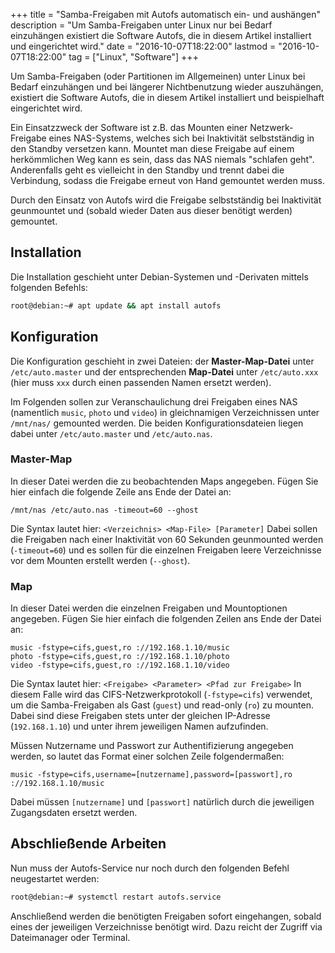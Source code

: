 +++
title       = "Samba-Freigaben mit Autofs automatisch ein- und aushängen"
description = "Um Samba-Freigaben unter Linux nur bei Bedarf einzuhängen existiert die Software Autofs, die in diesem Artikel installiert und eingerichtet wird."
date        = "2016-10-07T18:22:00"
lastmod     = "2016-10-07T18:22:00"
tag         = ["Linux", "Software"]
+++

Um Samba-Freigaben (oder Partitionen im Allgemeinen) unter Linux bei Bedarf einzuhängen und bei längerer Nichtbenutzung wieder auszuhängen, existiert die Software Autofs, die in diesem Artikel installiert und beispielhaft eingerichtet wird.

<!--more-->

Ein Einsatzzweck der Software ist z.B. das Mounten einer Netzwerk-Freigabe eines NAS-Systems, welches sich bei Inaktivität selbstständig in den Standby versetzen kann. Mountet man diese Freigabe auf einem herkömmlichen Weg kann es sein, dass das NAS niemals "schlafen geht". Anderenfalls geht es vielleicht in den Standby und trennt dabei die Verbindung, sodass die Freigabe erneut von Hand gemountet werden muss.

Durch den Einsatz von Autofs wird die Freigabe selbstständig bei Inaktivität geunmountet und (sobald wieder Daten aus dieser benötigt werden) gemountet.

## Installation
Die Installation geschieht unter Debian-Systemen und -Derivaten mittels folgenden Befehls:
```bash
root@debian:~# apt update && apt install autofs
```

## Konfiguration
Die Konfiguration geschieht in zwei Dateien: der **Master-Map-Datei** unter `/etc/auto.master` und der entsprechenden **Map-Datei** unter `/etc/auto.xxx` (hier muss `xxx` durch einen passenden Namen ersetzt werden).

Im Folgenden sollen zur Veranschaulichung drei Freigaben eines NAS (namentlich `music`, `photo` und `video`) in gleichnamigen Verzeichnissen unter `/mnt/nas/` gemounted werden. Die beiden Konfigurationsdateien liegen dabei unter `/etc/auto.master` und `/etc/auto.nas`.

### Master-Map
In dieser Datei werden die zu beobachtenden Maps angegeben.
Fügen Sie hier einfach die folgende Zeile ans Ende der Datei an:
```
/mnt/nas /etc/auto.nas -timeout=60 --ghost
```

Die Syntax lautet hier: `<Verzeichnis> <Map-File> [Parameter]`
Dabei sollen die Freigaben nach einer Inaktivität von 60 Sekunden geunmounted werden (`-timeout=60`) und es sollen für die einzelnen Freigaben leere Verzeichnisse vor dem Mounten erstellt werden (`--ghost`).

### Map
In dieser Datei werden die einzelnen Freigaben und Mountoptionen angegeben.
Fügen Sie hier einfach die folgenden Zeilen ans Ende der Datei an:
```
music -fstype=cifs,guest,ro ://192.168.1.10/music
photo -fstype=cifs,guest,ro ://192.168.1.10/photo
video -fstype=cifs,guest,ro ://192.168.1.10/video
```

Die Syntax lautet hier: `<Freigabe> <Parameter> <Pfad zur Freigabe>`
In diesem Falle wird das CIFS-Netzwerkprotokoll (`-fstype=cifs`) verwendet, um die Samba-Freigaben als Gast (`guest`) und read-only (`ro`) zu mounten. Dabei sind diese Freigaben stets unter der gleichen IP-Adresse (`192.168.1.10`) und unter ihrem jeweiligen Namen aufzufinden.

Müssen Nutzername und Passwort zur Authentifizierung angegeben werden, so lautet das Format einer solchen Zeile folgendermaßen:
```
music -fstype=cifs,username=[nutzername],password=[passwort],ro ://192.168.1.10/music
```
Dabei müssen `[nutzername]` und `[passwort]` natürlich durch die jeweiligen Zugangsdaten ersetzt werden.

## Abschließende Arbeiten
Nun muss der Autofs-Service nur noch durch den folgenden Befehl neugestartet werden:
```bash
root@debian:~# systemctl restart autofs.service
```

Anschließend werden die benötigten Freigaben sofort eingehangen, sobald eines der jeweiligen Verzeichnisse benötigt wird. Dazu reicht der Zugriff via Dateimanager oder Terminal.

